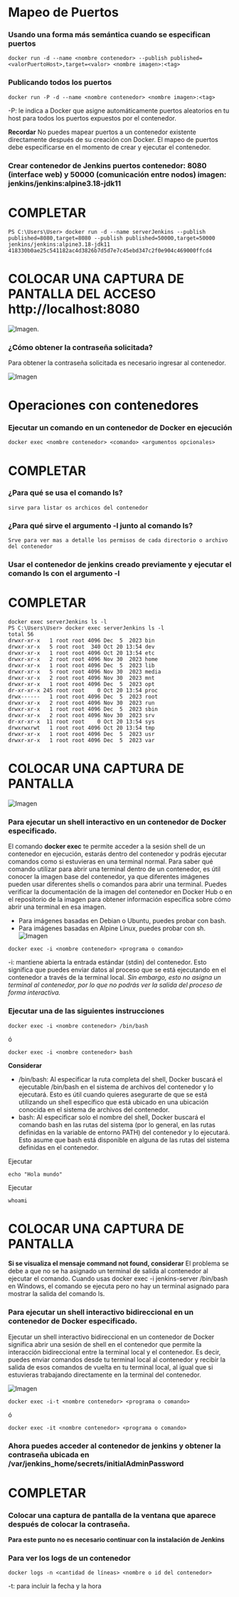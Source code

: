 # Mapeo de Puertos 
### Usando una forma más semántica cuando se especifican puertos

```
docker run -d --name <nombre contenedor> --publish published=<valorPuertoHost>,target=<valor> <nombre imagen>:<tag> 
```
### Publicando todos los puertos
```
docker run -P -d --name <nombre contenedor> <nombre imagen>:<tag> 
```

-P: le indica a Docker que asigne automáticamente puertos aleatorios en tu host para todos los puertos expuestos por el contenedor.

**Recordar**
No puedes mapear puertos a un contenedor existente directamente después de su creación con Docker. El mapeo de puertos debe especificarse en el momento de crear y ejecutar el contenedor.

### Crear contenedor de Jenkins puertos contenedor: 8080 (interface web) y 50000 (comunicación entre nodos) imagen: jenkins/jenkins:alpine3.18-jdk11
# COMPLETAR
````
PS C:\Users\User> docker run -d --name serverJenkins --publish published=8080,target=8080 --publish published=50000,target=50000 jenkins/jenkins:alpine3.18-jdk11
418330b0ae25c541182ac4d3826b7d5d7e7c45ebd347c2f0e904c469000ffcd4
````

# COLOCAR UNA CAPTURA DE PANTALLA  DEL ACCESO http://localhost:8080
![Imagen](img/accesoPuerto).

### ¿Cómo obtener la contraseña solicitada?
Para obtener la contraseña solicitada es necesario ingresar al contenedor.

![Imagen](img/jenkins.PNG)

# Operaciones con contenedores

### Ejecutar un comando en un contenedor de Docker en ejecución
```
docker exec <nombre contenedor> <comando> <argumentos opcionales>
```
# COMPLETAR
### ¿Para qué se usa el comando ls?
````
sirve para listar os archicos del contenedor
````
### ¿Para qué sirve el argumento -l junto al comando ls?
````
Srve para ver mas a detalle los permisos de cada directorio o archivo del contenedor
````
### Usar el contenedor de jenkins creado previamente y ejecutar el comando ls con el argumento -l
# COMPLETAR
````
docker exec serverJenkins ls -l
PS C:\Users\User> docker exec serverJenkins ls -l
total 56
drwxr-xr-x   1 root root 4096 Dec  5  2023 bin
drwxr-xr-x   5 root root  340 Oct 20 13:54 dev
drwxr-xr-x   1 root root 4096 Oct 20 13:54 etc
drwxr-xr-x   2 root root 4096 Nov 30  2023 home
drwxr-xr-x   1 root root 4096 Dec  5  2023 lib
drwxr-xr-x   5 root root 4096 Nov 30  2023 media
drwxr-xr-x   2 root root 4096 Nov 30  2023 mnt
drwxr-xr-x   1 root root 4096 Dec  5  2023 opt
dr-xr-xr-x 245 root root    0 Oct 20 13:54 proc
drwx------   1 root root 4096 Dec  5  2023 root
drwxr-xr-x   2 root root 4096 Nov 30  2023 run
drwxr-xr-x   1 root root 4096 Dec  5  2023 sbin
drwxr-xr-x   2 root root 4096 Nov 30  2023 srv
dr-xr-xr-x  11 root root    0 Oct 20 13:54 sys
drwxrwxrwt   1 root root 4096 Oct 20 13:54 tmp
drwxr-xr-x   1 root root 4096 Dec  5  2023 usr
drwxr-xr-x   1 root root 4096 Dec  5  2023 var
````
# COLOCAR UNA CAPTURA DE PANTALLA
![Imagen](img/lista.jpeg)

### Para ejecutar un shell interactivo en un contenedor de Docker especificado.
El comando **docker exec** te permite acceder a la sesión shell de un contenedor en ejecución, estarás dentro del contenedor y podrás ejecutar comandos como si estuvieras en una terminal normal. 
Para saber qué comando utilizar para abrir una terminal dentro de un contenedor, es útil conocer la imagen base del contenedor, ya que diferentes imágenes pueden usar diferentes shells o comandos para abrir una terminal. Puedes verificar la documentación de la imagen del contenedor en Docker Hub o en el repositorio de la imagen para obtener información específica sobre cómo abrir una terminal en esa imagen.
- Para imágenes basadas en Debian o Ubuntu, puedes probar con bash.
- Para imágenes basadas en Alpine Linux, puedes probar con sh.
![Imagen](img/jenkins-i.PNG)
```
docker exec -i <nombre contenedor> <programa o comando>
```
-i: mantiene abierta la entrada estándar (stdin) del contenedor. Esto significa que puedes enviar datos al proceso que se está ejecutando en el contenedor a través de la terminal local. *Sin embargo, esto no asigna un terminal al contenedor, por lo que no podrás ver la salida del proceso de forma interactiva.*

### Ejecutar una de las siguientes instrucciones
```
docker exec -i <nombre contenedor> /bin/bash 
```
ó
```
docker exec -i <nombre contenedor> bash 
```
**Considerar**
- /bin/bash: Al especificar la ruta completa del shell, Docker buscará el ejecutable /bin/bash en el sistema de archivos del contenedor y lo ejecutará. Esto es útil cuando quieres asegurarte de que se está utilizando un shell específico que está ubicado en una ubicación conocida en el sistema de archivos del contenedor. 
- bash: Al especificar solo el nombre del shell, Docker buscará el comando bash en las rutas del sistema (por lo general, en las rutas definidas en la variable de entorno PATH) del contenedor y lo ejecutará. Esto asume que bash está disponible en alguna de las rutas del sistema definidas en el contenedor.

Ejecutar
```
echo "Hola mundo"
```

Ejecutar
```
whoami
```
# COLOCAR UNA CAPTURA DE PANTALLA

**Si se visualiza el mensaje command not found, considerar**
El problema se debe a que no se ha asignado un terminal de salida al contenedor al ejecutar el comando. Cuando usas docker exec -i jenkins-server /bin/bash en Windows, el comando se ejecuta pero no hay un terminal asignado para mostrar la salida del comando ls.


### Para ejecutar un shell interactivo bidireccional en un contenedor de Docker especificado.
Ejecutar un shell interactivo bidireccional en un contenedor de Docker significa abrir una sesión de shell en el contenedor que permite la interacción bidireccional entre la terminal local y el contenedor. Es decir, puedes enviar comandos desde tu terminal local al contenedor y recibir la salida de esos comandos de vuelta en tu terminal local, al igual que si estuvieras trabajando directamente en la terminal del contenedor.

![Imagen](img/jenkins-it.PNG)
```
docker exec -i-t <nombre contenedor> <programa o comando>
```
ó
```
docker exec -it <nombre contenedor> <programa o comando>
```

### Ahora puedes acceder al contenedor de jenkins y obtener la contraseña ubicada en /var/jenkins_home/secrets/initialAdminPassword

# COMPLETAR

### Colocar una captura de pantalla de la ventana que aparece después de colocar la contraseña.

**Para este punto no es necesario continuar con la instalación de Jenkins**


### Para ver los logs de un contenedor

```
docker logs -n <cantidad de líneas> <nombre o id del contenedor> 
```
-t: para incluir la fecha y la hora





